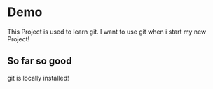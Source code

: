 # Demo

This Project is used to learn git.
I want to use git when i start my new Project!

## So far so good

git is locally installed!